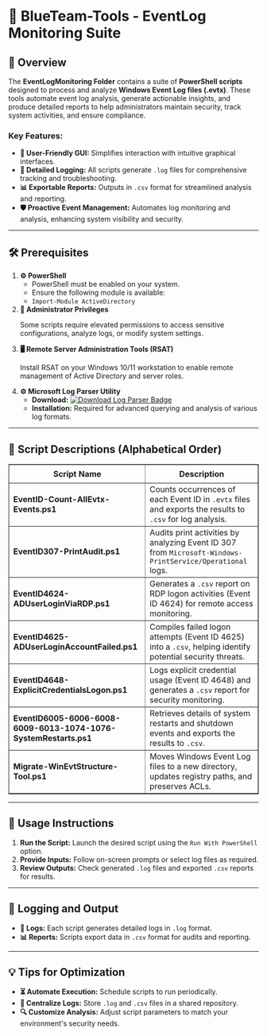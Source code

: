 <div>
  <h1>🔵 BlueTeam-Tools - EventLog Monitoring Suite</h1>

  <h2>📝 Overview</h2>
  <p>
    The <strong>EventLogMonitoring Folder</strong> contains a suite of 
    <strong>PowerShell scripts</strong> designed to process and analyze 
    <strong>Windows Event Log files (.evtx)</strong>. These tools automate event 
    log analysis, generate actionable insights, and produce detailed reports to 
    help administrators maintain security, track system activities, and ensure 
    compliance.
  </p>

  <h3>Key Features:</h3>
  <ul>
    <li><strong>🔹 User-Friendly GUI:</strong> Simplifies interaction with intuitive graphical interfaces.</li>
    <li><strong>📜 Detailed Logging:</strong> All scripts generate <code>.log</code> files for comprehensive tracking and troubleshooting.</li>
    <li><strong>📊 Exportable Reports:</strong> Outputs in <code>.csv</code> format for streamlined analysis and reporting.</li>
    <li><strong>🛡️ Proactive Event Management:</strong> Automates log monitoring and analysis, enhancing system visibility and security.</li>
  </ul>

  <hr />

  <h2>🛠️ Prerequisites</h2>
  <ol>
    <li>
      <strong>⚙️ PowerShell</strong>
      <ul>
        <li>PowerShell must be enabled on your system.</li>
        <li>Ensure the following module is available:</li>
        <li><code>Import-Module ActiveDirectory</code></li>
      </ul>
    </li>
    <li>
      <strong>🔑 Administrator Privileges</strong>
      <p>Some scripts require elevated permissions to access sensitive configurations, analyze logs, or modify system settings.</p>
    </li>
    <li>
      <strong>🖥️ Remote Server Administration Tools (RSAT)</strong>
      <p>Install RSAT on your Windows 10/11 workstation to enable remote management of Active Directory and server roles.</p>
    </li>
    <li>
      <strong>⚙️ Microsoft Log Parser Utility</strong>
      <ul>
        <li>
          <strong>Download:</strong> 
          <a href="https://www.microsoft.com/en-us/download/details.aspx?id=24659" target="_blank">
            <img src="https://img.shields.io/badge/Download-Log%20Parser%202.2-blue?style=flat-square&logo=microsoft" alt="Download Log Parser Badge">
          </a>
        </li>
        <li><strong>Installation:</strong> Required for advanced querying and analysis of various log formats.</li>
      </ul>
    </li>
  </ol>

  <hr />

  <h2>📄 Script Descriptions (Alphabetical Order)</h2>
  <table border="1" style="border-collapse: collapse; width: 100%;">
    <thead>
      <tr>
        <th style="padding: 8px;">Script Name</th>
        <th style="padding: 8px;">Description</th>
      </tr>
    </thead>
    <tbody>
      <tr>
        <td><strong>EventID-Count-AllEvtx-Events.ps1</strong></td>
        <td>Counts occurrences of each Event ID in <code>.evtx</code> files and exports the results to <code>.csv</code> for log analysis.</td>
      </tr>
      <tr>
        <td><strong>EventID307-PrintAudit.ps1</strong></td>
        <td>Audits print activities by analyzing Event ID 307 from <code>Microsoft-Windows-PrintService/Operational</code> logs.</td>
      </tr>
      <tr>
        <td><strong>EventID4624-ADUserLoginViaRDP.ps1</strong></td>
        <td>Generates a <code>.csv</code> report on RDP logon activities (Event ID 4624) for remote access monitoring.</td>
      </tr>
      <tr>
        <td><strong>EventID4625-ADUserLoginAccountFailed.ps1</strong></td>
        <td>Compiles failed logon attempts (Event ID 4625) into a <code>.csv</code>, helping identify potential security threats.</td>
      </tr>
      <tr>
        <td><strong>EventID4648-ExplicitCredentialsLogon.ps1</strong></td>
        <td>Logs explicit credential usage (Event ID 4648) and generates a <code>.csv</code> report for security monitoring.</td>
      </tr>
      <tr>
        <td><strong>EventID6005-6006-6008-6009-6013-1074-1076-SystemRestarts.ps1</strong></td>
        <td>Retrieves details of system restarts and shutdown events and exports the results to <code>.csv</code>.</td>
      </tr>
      <tr>
        <td><strong>Migrate-WinEvtStructure-Tool.ps1</strong></td>
        <td>Moves Windows Event Log files to a new directory, updates registry paths, and preserves ACLs.</td>
      </tr>
    </tbody>
  </table>

  <hr />

  <h2>🚀 Usage Instructions</h2>
  <ol>
    <li><strong>Run the Script:</strong> Launch the desired script using the <code>Run With PowerShell</code> option.</li>
    <li><strong>Provide Inputs:</strong> Follow on-screen prompts or select log files as required.</li>
    <li><strong>Review Outputs:</strong> Check generated <code>.log</code> files and exported <code>.csv</code> reports for results.</li>
  </ol>

  <hr />

  <h2>📝 Logging and Output</h2>
  <ul>
    <li><strong>📄 Logs:</strong> Each script generates detailed logs in <code>.log</code> format.</li>
    <li><strong>📊 Reports:</strong> Scripts export data in <code>.csv</code> format for audits and reporting.</li>
  </ul>

  <hr />

  <h2>💡 Tips for Optimization</h2>
  <ul>
    <li><strong>⏳ Automate Execution:</strong> Schedule scripts to run periodically.</li>
    <li><strong>📂 Centralize Logs:</strong> Store <code>.log</code> and <code>.csv</code> files in a shared repository.</li>
    <li><strong>🔍 Customize Analysis:</strong> Adjust script parameters to match your environment's security needs.</li>
  </ul>
</div>

